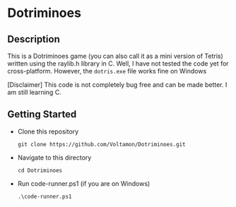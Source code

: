 # Dotriminoes

## Description
This is a Dotriminoes game (you can also call it as a mini version of Tetris) written using the raylib.h library in C. Well, I have not tested the code yet for cross-platform. However, the ```dotris.exe``` file works fine on Windows

[Disclaimer] This code is not completely bug free and can be made better. I am still learning C.

## Getting Started
- Clone this repository
  ```
  git clone https://github.com/Voltamon/Dotriminoes.git
  ```
- Navigate to this directory
  ```
  cd Dotriminoes
  ```
- Run code-runner.ps1 (if you are on Windows)
  ```
  .\code-runner.ps1
  ```
